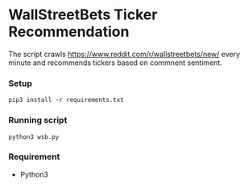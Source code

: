 # WallStreetBets Ticker Recommendation

The script crawls https://www.reddit.com/r/wallstreetbets/new/ every minute and recommends tickers based on commnent sentiment.

### Setup
```
pip3 install -r requirements.txt
```

### Running script
```
python3 wsb.py
```

### Requirement
- Python3
